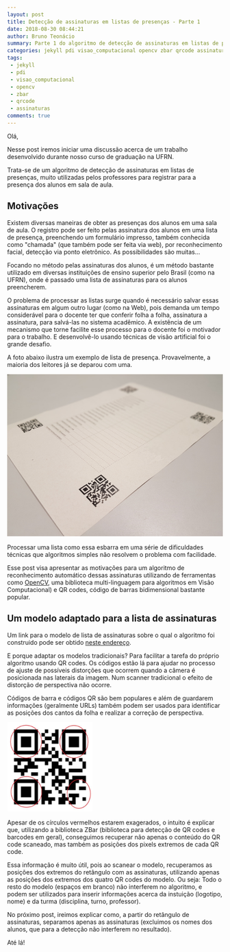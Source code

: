 ```yaml
---
layout: post
title: Detecção de assinaturas em listas de presenças - Parte 1
date: 2018-08-30 08:44:21
author: Bruno Teonácio
summary: Parte 1 do algoritmo de detecção de assinaturas em listas de presenças
categories: jekyll pdi visao_computacional opencv zbar qrcode assinaturas
tags:
 - jekyll
 - pdi
 - visao_computacional
 - opencv
 - zbar
 - qrcode
 - assinaturas
comments: true
---
```

Olá,

Nesse post iremos iniciar uma discussão acerca de um trabalho
desenvolvido durante nosso curso de graduação na UFRN.

Trata-se de um algoritmo de detecção de assinaturas em listas de
presenças, muito utilizadas pelos professores para registrar para a
presença dos alunos em sala de aula.

<!--more-->

## Motivações

Existem diversas maneiras de obter as presenças dos alunos em uma sala
de aula. O registro pode ser feito pelas assinatura dos alunos em uma
lista de presença, preenchendo um formulário impresso, também
conhecida como "chamada" (que também pode ser feita via web), por
reconhecimento facial, detecção via ponto eletrônico. As
possibilidades são muitas...

Focando no método pelas assinaturas dos alunos, é um método bastante
utilizado em diversas instituições de ensino superior pelo Brasil
(como na UFRN), onde é passado uma lista de assinaturas para os alunos
preencherem.

O problema de processar as listas surge quando é necessário salvar
essas assinaturas em algum outro lugar (como na Web), pois demanda um
tempo considerável para o docente ter que conferir folha a folha,
assinatura a assinatura, para salvá-las no sistema acadêmico. A
existência de um mecanismo que torne facilite esse processo para o
docente foi o motivador para o trabalho. E desenvolvê-lo usando
técnicas de visão artificial foi o grande desafio.

A foto abaixo ilustra um exemplo de lista de presença. Provavelmente,
a maioria dos leitores já se deparou com uma.

![Lista de presença](/images/deteccao-assinaturas/lista-assinaturas.jpg "Lista de Presenca")

Processar uma lista como essa esbarra em uma série de dificuldades
técnicas que algoritmos simples não resolvem o problema com
facilidade. 

Esse post visa apresentar as motivações para um algoritmo de
reconhecimento automático dessas assinaturas utilizando de ferramentas
como [OpenCV](http://www.opencv.org), uma biblioteca multi-linguagem
para algoritmos em Visão Computacional) e QR codes, código de barras
bidimensional bastante popular.

## Um modelo adaptado para a lista de assinaturas

Um link para o modelo de lista de assinaturas sobre o
qual o algoritmo foi construido pode ser
obtido
[neste endereço](https://github.com/teonacio/GIT_lista_de_presenca/blob/master/_pdf/qrnovo.pdf).

E porque adaptar os modelos tradicionais? Para facilitar a tarefa do
próprio algoritmo usando QR codes. Os códigos estão lá para ajudar no
processo de ajuste de possíveis distorções que ocorrem quando a câmera
é posicionada nas laterais da imagem. Num scanner tradicional o efeito
de distorção de perspectiva não ocorre.

	
Códigos de barra e códigos QR são bem populares e além de guardarem
informações (geralmente URLs) também podem ser usados para identificar
as posições dos cantos da folha e realizar a correção de perspectiva.

 <img src="/images/deteccao-assinaturas/qrcode-example.png" alt="drawing" width="200"/>

Apesar de os círculos vermelhos estarem exagerados, o intuito é
explicar que, utilizando a biblioteca ZBar (biblioteca para detecção
de QR codes e barcodes em geral), conseguimos recuperar não apenas o
conteúdo do QR code scaneado, mas também as posições dos pixels
extremos de cada QR code.

Essa informação é muito útil, pois ao scanear o modelo, recuperamos as
posições dos extremos do retângulo com as assinaturas, utilizando
apenas as posições dos extremos dos quatro QR codes do modelo. Ou
seja: Todo o resto do modelo (espaços em branco) não interferem no
algoritmo, e podem ser utilizados para inserir informações acerca da
instuição (logotipo, nome) e da turma (disciplina, turno, professor).

No próximo post, ireimos explicar como, a partir do retângulo
de assinaturas, separamos apenas as assinaturas (excluimos os nomes
dos alunos, que para a detecção não interferem no resultado).

Até lá!
